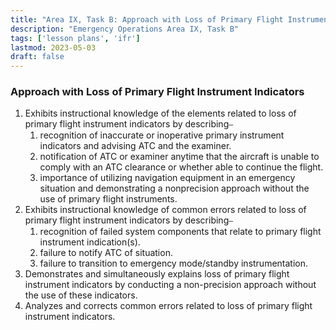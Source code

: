 ```yaml
---
title: "Area IX, Task B: Approach with Loss of Primary Flight Instrument Indicators"
description: "Emergency Operations Area IX, Task B"
tags: ['lesson plans', 'ifr']
lastmod: 2023-05-03
draft: false
---
```

### Approach with Loss of Primary Flight Instrument Indicators

1. Exhibits instructional knowledge of the elements related to loss of primary flight instrument indicators by describing⎯
   1. recognition of inaccurate or inoperative primary instrument indicators and advising ATC and the examiner. 
   2. notification of ATC or examiner anytime that the aircraft is unable to comply with an ATC clearance or whether able to continue the flight. 
   3. importance of utilizing navigation equipment in an emergency situation and demonstrating a nonprecision approach without the use of primary flight instruments. 
2. Exhibits instructional knowledge of common errors related to loss of primary flight instrument indicators by describing⎯
   1. recognition of failed system components that relate to primary flight instrument indication(s). 
   2. failure to notify ATC of situation. 
   3. failure to transition to emergency mode/standby instrumentation. 
3. Demonstrates and simultaneously explains loss of primary flight instrument indicators by conducting a non-precision approach without the use of these indicators. 
4. Analyzes and corrects common errors related to loss of primary flight instrument indicators. 